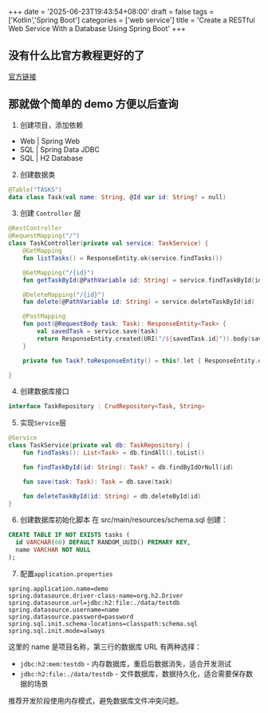 +++
date = '2025-06-23T19:43:54+08:00'
draft = false
tags = ['Kotlin','Spring Boot']
categories = ['web service']
title = 'Create a RESTful Web Service With a Database Using Spring Boot'
+++

## 没有什么比官方教程更好的了

[官方链接](https://kotlinlang.org/docs/jvm-get-started-spring-boot.html)

## 那就做个简单的 demo 方便以后查询

1. 创建项目，添加依赖

- Web | Spring Web
- SQL | Spring Data JDBC
- SQL | H2 Database

2. 创建数据类

```Kotlin
@Table("TASKS")
data class Task(val name: String, @Id var id: String? = null)
```

3. 创建 `Controller` 层

```Kotlin
@RestController
@RequestMapping("/")
class TaskController(private val service: TaskService) {
    @GetMapping
    fun listTasks() = ResponseEntity.ok(service.findTasks())

    @GetMapping("/{id}")
    fun getTaskById(@PathVariable id: String) = service.findTaskById(id).toResponseEntity()

    @DeleteMapping("/{id}")
    fun delete(@PathVariable id: String) = service.deleteTaskById(id)

    @PostMapping
    fun post(@RequestBody task: Task): ResponseEntity<Task> {
        val savedTask = service.save(task)
        return ResponseEntity.created(URI("/${savedTask.id}")).body(savedTask)
    }

    private fun Task?.toResponseEntity() = this?.let { ResponseEntity.ok(it) } ?: ResponseEntity.notFound().build()

}
```

4. 创建数据库接口

```Kotlin
interface TaskRepository : CrudRepository<Task, String>
```

5. 实现`Service`层

```Kotlin
@Service
class TaskService(private val db: TaskRepository) {
    fun findTasks(): List<Task> = db.findAll().toList()

    fun findTaskById(id: String): Task? = db.findByIdOrNull(id)

    fun save(task: Task): Task = db.save(task)

    fun deleteTaskById(id: String) = db.deleteById(id)
}
```

6. 创建数据库初始化脚本
   在 src/main/resources/schema.sql 创建：

```sql
CREATE TABLE IF NOT EXISTS tasks (
  id VARCHAR(60) DEFAULT RANDOM_UUID() PRIMARY KEY,
  name VARCHAR NOT NULL
);
```

7. 配置`application.properties`

```properties
spring.application.name=demo
spring.datasource.driver-class-name=org.h2.Driver
spring.datasource.url=jdbc:h2:file:./data/testdb
spring.datasource.username=name
spring.datasource.password=password
spring.sql.init.schema-locations=classpath:schema.sql
spring.sql.init.mode=always
```

这里的 name 是项目名称，第三行的数据库 URL 有两种选择：

- `jdbc:h2:mem:testdb` - 内存数据库，重启后数据消失，适合开发测试
- `jdbc:h2:file:./data/testdb` - 文件数据库，数据持久化，适合需要保存数据的场景

推荐开发阶段使用内存模式，避免数据库文件冲突问题。
